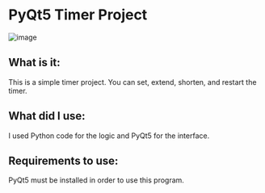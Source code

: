 # PyQt5 Timer Project

![image](./Images/Timer%20pic.png)

## What is it:
This is a simple timer project. You can set, extend, shorten, and restart the timer.

## What did I use:
I used Python code for the logic and PyQt5 for the interface.

## Requirements to use:
PyQt5 must be installed in order to use this program.



